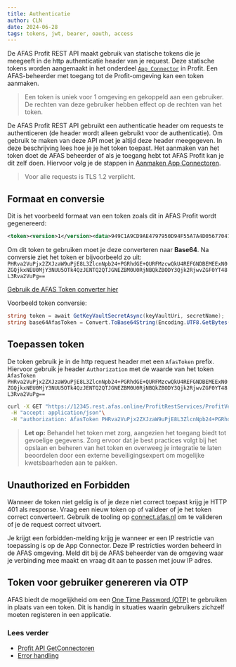 ```yaml
---
title: Authenticatie
author: CLN
date: 2024-06-28
tags: tokens, jwt, bearer, oauth, access
---
```

De AFAS Profit REST API maakt gebruik van statische tokens die je meegeeft in de http authenticatie header van je request. Deze statische tokens worden aangemaakt in het onderdeel [`App Connector`](./concepts#app-connector) in Profit. Een AFAS-beheerder met toegang tot de Profit-omgeving kan een token aanmaken.

> Een token is uniek voor 1 omgeving en gekoppeld aan een gebruiker. De rechten van deze gebruiker hebben effect op de rechten van het token.

De AFAS Profit REST API gebruikt een authenticatie header om requests te authenticeren (de header wordt alleen gebruikt voor de authenticatie). Om gebruik te maken van deze API moet je altijd deze header meegegeven. In deze beschrijving lees hoe je je het token toepast. Het aanmaken van het token doet de AFAS beheerder of als je toegang hebt tot AFAS Profit kan je dit zelf doen. Hiervoor volg je de stappen in [Aanmaken App Connectoren](https://help.afas.nl/help/NL/SE/120718.htm).

> Voor alle requests is TLS 1.2 verplicht.

## Formaat en conversie

Dit is het voorbeeld formaat van een token zoals dit in AFAS Profit wordt gegenereerd:

``` xml
<token><version>1</version><data>949C1A9CD9AE4797950D94F55A7A4D056770472D4963CB9A8D3800BEE0CCE6A2</data></token>
```

Om dit token te gebruiken moet je deze converteren naar **Base64**. Na conversie ziet het token er bijvoorbeeld zo uit:
`PHRva2VuPjx2ZXJzaW9uPjE8L3ZlcnNpb24+PGRhdGE+QURFMzcwQkU4REFGNDBEMEExN0ZGQjkxNEU0MjY3NUU5OTk4QzJENTQ2QTJGNEZBM0U0RjNBQkZBODY3Qjk2RjwvZGF0YT48L3Rva2VuPg==`

<a className="copyButton" href="../base64-encoder">Gebruik de AFAS Token converter hier</a>

Voorbeeld token conversie:

```csharp Convert token
string token = await GetKeyVaultSecretAsync(keyVaultUri, secretName);
string base64AfasToken = Convert.ToBase64String(Encoding.UTF8.GetBytes(token));
```

## Toepassen token

De token gebruik je in de http request header met een `AfasToken` prefix. Hiervoor gebruik je header `Authorization` met de waarde van het token `AfasToken PHRva2VuPjx2ZXJzaW9uPjE8L3ZlcnNpb24+PGRhdGE+QURFMzcwQkU4REFGNDBEMEExN0ZGQjkxNEU0MjY3NUU5OTk4QzJENTQ2QTJGNEZBM0U0RjNBQkZBODY3Qjk2RjwvZGF0YT48L3Rva2VuPg==`

``` bash
curl -X GET "https://12345.rest.afas.online/ProfitRestServices/ProfitVersion" \
 -H "accept: application/json"\
 -H "authorization: AfasToken PHRva2VuPjx2ZXJzaW9uPjE8L3ZlcnNpb24+PGRhdGE+QURFMzcwQkU4REFGNDBEMEExN0ZGQjkxNEU0MjY3NUU5OTk4QzJENTQ2QTJGNEZBM0U0RjNBQkZBODY3Qjk2RjwvZGF0YT48L3Rva2VuPg==" \
```

> **Let op:** Behandel het token met zorg, aangezien het toegang biedt tot gevoelige gegevens. Zorg ervoor dat je best practices volgt bij het opslaan en beheren van het token en overweeg je integratie te laten beoordelen door een externe beveiligingsexpert om mogelijke kwetsbaarheden aan te pakken.  

## Unauthorized en Forbidden

Wanneer de token niet geldig is of je deze niet correct toepast krijg je HTTP 401 als response. Vraag een nieuw token op of valideer of je het token correct converteert. Gebruik de tooling op [connect.afas.nl](https://connect.afas.nl/) om te valideren of je de request correct uitvoert.

Je krijgt een forbidden-melding krijg je wanneer er een IP restrictie van toepassing is op de App Connector. Deze IP restricties worden beheerd in de AFAS omgeving. Meld dit bij de AFAS beheerder van de omgeving waar je verbinding mee maakt en vraag dit aan te passen met jouw IP adres.

## Token voor gebruiker genereren via OTP

AFAS biedt de mogelijkheid om een [One Time Password (OTP)](https://help.afas.nl/help/NL/SE/App_Cnr_Rest_Token.htm) te gebruiken in plaats van een token. Dit is handig in situaties waarin gebruikers zichzelf moeten registeren in een applicatie.

### Lees verder

- [Profit API GetConnectoren](./get-connector)
- [Error handling](./troubleshooting)